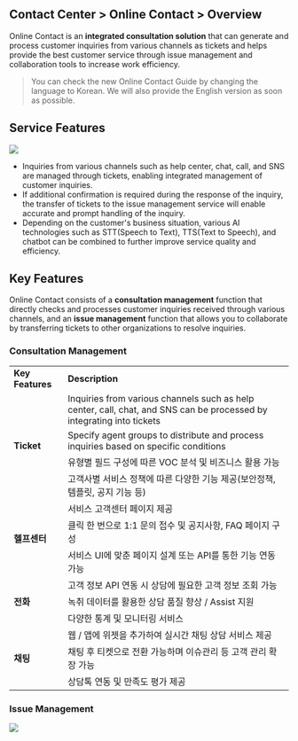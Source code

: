 ## Contact Center > Online Contact > Overview

Online Contact is an **integrated consultation solution** that can generate and process customer inquiries from various channels as tickets and helps provide the best customer service through issue management and collaboration tools to increase work efficiency.

> You can check the new Online Contact Guide by changing the language to Korean.
> We will also provide the English version as soon as possible.

## Service Features
![](http://static.toastoven.net/prod_contact_center/OC_overview_en_1.png)

- Inquiries from various channels such as help center, chat, call, and SNS are managed through tickets, enabling integrated management of customer inquiries.
- If additional confirmation is required during the response of the inquiry, the transfer of tickets to the issue management service will enable accurate and prompt handling of the inquiry.
- Depending on the customer's business situation, various AI technologies such as STT(Speech to Text), TTS(Text to Speech), and chatbot can be combined to further improve service quality and efficiency.

## Key Features
Online Contact consists of a **consultation management** function that directly checks and processes customer inquiries received through various channels, and an **issue management** function that allows you to collaborate by transferring tickets to other organizations to resolve inquiries.

### Consultation Management
<table>
    <tr>
        <td><strong>Key Features</strong></td>
        <td><strong>Description</strong></td>
    </tr>
    <tr>
        <td rowspan="4"><strong>Ticket</strong></td>
        <td>Inquiries from various channels such as help center, call, chat, and SNS can be processed by integrating into tickets</td>
    </tr>
    <tr>
        <td>Specify agent groups to distribute and process inquiries based on specific conditions</td>
    </tr>
    <tr>
        <td>유형별 필드 구성에 따른 VOC 분석 및 비즈니스 활용 가능</td>
    </tr>
    <tr>
        <td>고객사별 서비스 정책에 따른 다양한 기능 제공(보안정책, 템플릿, 공지 기능 등)</td>
    </tr>
    <tr>
        <td rowspan="3"><strong>헬프센터</strong></td>
        <td>서비스 고객센터 페이지 제공</td>
    </tr>
    <tr>
        <td>클릭 한 번으로 1:1 문의 접수 및 공지사항, FAQ 페이지 구성</td>
    </tr>
    <tr>
        <td>서비스 UI에 맞춘 페이지 설계 또는 API를 통한 기능 연동 가능</td>
    </tr>
    <tr>
        <td rowspan="3"><strong>전화</strong></td>
        <td>고객 정보 API 연동 시 상담에 필요한 고객 정보 조회 가능</td>
    </tr>
    <tr>
        <td>녹취 데이터를 활용한 상담 품질 향상 / Assist 지원</td>
    </tr>
    <tr>
        <td>다양한 통계 및 모니터링 서비스</td>
    </tr>
    <tr>
        <td rowspan="3"><strong>채팅</strong></td>
        <td>웹 / 앱에 위젯을 추가하여 실시간 채팅 상담 서비스 제공</td>
    </tr>
    <tr>
        <td>채팅 후 티켓으로 전환 가능하며 이슈관리 등 고객 관리 확장 가능</td>
    </tr>
    <tr>
        <td>상담톡 연동 및 만족도 평가 제공</td>
    </tr>
</table>

### Issue Management
![](http://static.toastoven.net/prod_contact_center/OC_overview_en_4.png)
